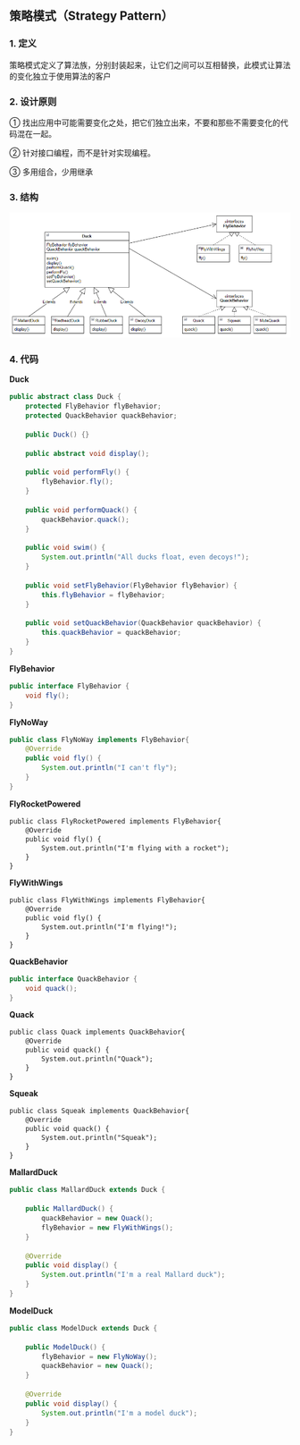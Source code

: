 ## 策略模式（Strategy Pattern）

### 1. 定义

策略模式定义了算法族，分别封装起来，让它们之间可以互相替换，此模式让算法的变化独立于使用算法的客户

### 2. 设计原则

① 找出应用中可能需要变化之处，把它们独立出来，不要和那些不需要变化的代码混在一起。

② 针对接口编程，而不是针对实现编程。

③ 多用组合，少用继承

### 3. 结构

<left><img src="images\01-strategy-pattern.png"/></left>

### 4. 代码

**Duck**

```java
public abstract class Duck {
    protected FlyBehavior flyBehavior;
    protected QuackBehavior quackBehavior;

    public Duck() {}

    public abstract void display();

    public void performFly() {
        flyBehavior.fly();
    }

    public void performQuack() {
        quackBehavior.quack();
    }

    public void swim() {
        System.out.println("All ducks float, even decoys!");
    }

    public void setFlyBehavior(FlyBehavior flyBehavior) {
        this.flyBehavior = flyBehavior;
    }

    public void setQuackBehavior(QuackBehavior quackBehavior) {
        this.quackBehavior = quackBehavior;
    }
}
```

**FlyBehavior**

```java
public interface FlyBehavior {
    void fly();
}
```

**FlyNoWay**

```java
public class FlyNoWay implements FlyBehavior{
    @Override
    public void fly() {
        System.out.println("I can't fly");
    }
}
```

**FlyRocketPowered**

```
public class FlyRocketPowered implements FlyBehavior{
    @Override
    public void fly() {
        System.out.println("I'm flying with a rocket");
    }
}
```

**FlyWithWings**

```
public class FlyWithWings implements FlyBehavior{
    @Override
    public void fly() {
        System.out.println("I'm flying!");
    }
}
```

**QuackBehavior**

```java
public interface QuackBehavior {
    void quack();
}
```

**Quack**

```
public class Quack implements QuackBehavior{
    @Override
    public void quack() {
        System.out.println("Quack");
    }
}
```

**Squeak**

```
public class Squeak implements QuackBehavior{
    @Override
    public void quack() {
        System.out.println("Squeak");
    }
}
```

**MallardDuck**

```java
public class MallardDuck extends Duck {

    public MallardDuck() {
        quackBehavior = new Quack();
        flyBehavior = new FlyWithWings();
    }

    @Override
    public void display() {
        System.out.println("I'm a real Mallard duck");
    }
}
```

**ModelDuck**

```java
public class ModelDuck extends Duck {

    public ModelDuck() {
        flyBehavior = new FlyNoWay();
        quackBehavior = new Quack();
    }

    @Override
    public void display() {
        System.out.println("I'm a model duck");
    }
}
```
